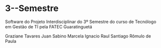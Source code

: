 # 3--Semestre
Software do Projeto Interdisciplinar do 3º Semestre do curso de Tecnólogo em Gestão de TI pela FATEC Guaratinguetá


Graziane Tavares
Juan Sabino
Marcela Ignacio
Raul Santiago
Rômulo de Paula

